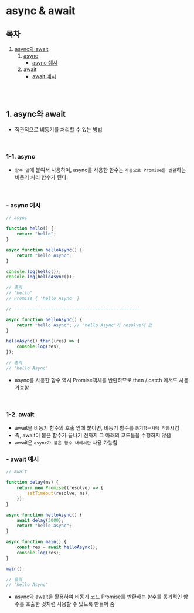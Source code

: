 # async & await

## 목차

1. [async와 await](#1-async와-await)
    1. [async](#1-1-async)
        - [async 예시](#async-예시)
    2. [await](#1-2-await)
        - [await 예시](#await-예시)

<br>
<br>

## 1. async와 await

-   직관적으로 비동기를 처리할 수 있는 방법

<br>

### 1-1. async

-   `함수 앞`에 붙여서 사용하며, async를 사용한 함수는 `자동으로 Promise를 반환`하는 비동기 처리 함수가 된다.

<br>

### - async 예시

```javascript
// async

function hello() {
    return "hello";
}

async function helloAsync() {
    return "hello Async";
}

console.log(hello());
console.log(helloAsync());

// 출력
// 'hello'
// Promise { 'hello Async' }

// ------------------------------------------------

async function helloAsync() {
    return "hello Async"; // "hello Async"가 resolve의 값
}

helloAsync().then((res) => {
    console.log(res);
});

// 출력
// 'hello Async'
```

-   async를 사용한 함수 역시 Promise객체를 반환하므로 then / catch 메서드 사용가능함

<br>

### 1-2. await

-   await을 비동기 함수의 호출 앞에 붙이면, 비동기 함수를 `동기함수처럼 작동`시킴
-   즉, await이 붙은 함수가 끝나기 전까지 그 아래의 코드들을 수행하지 않음
-   await은 `async가 붙은 함수 내에서만` 사용 가능함
    <br>

### - await 예시

```javascript
// await

function delay(ms) {
    return new Promise((resolve) => {
        setTimeout(resolve, ms);
    });
}

async function helloAsync() {
    await delay(3000);
    return "hello async";
}

async function main() {
    const res = await helloAsync();
    console.log(res);
}

main();

// 출력
// 'hello Async'
```

-   async와 await을 활용하여 비동기 코드 Promise를 반환하는 함수를 동기적인 함수를 호출한 것처럼 사용할 수 있도록 만들어 줌
